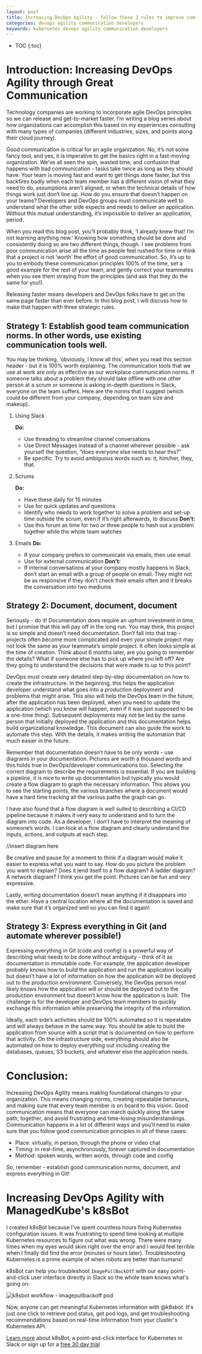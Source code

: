 ```yaml
---
layout: post
title: Increasing DevOps Agility - follow these 3 rules to improve communication between DevOps and Developers
categories: devops agility communication developers
keywords: kubernetes devops agility communication developers
---
```


* TOC
{:toc}

# Introduction: Increasing DevOps Agility through Great Communication

Technology companies are working to incorporate agile DevOps principles so we can release and get-to-market faster. I’m writing a blog series about how organizations can accomplish this based on my experiences consulting with many types of companies (different industries, sizes, and points along their cloud journey). 

Good communication is critical for an agile organization. No, it’s not some fancy tool, and yes, it is imperative to get the basics right in a fast-moving organization. We’ve all seen the spin, wasted time, and confusion that happens with bad communication - tasks take twice as long as they should have. Your team is moving fast and want to get things done faster, but this backfires badly when each team member has a different vision of what they need to do, assumptions aren’t aligned, or when the technical details of how things work just don’t line up. How do you ensure that doesn’t happen on your teams? Developers and DevOps groups must communicate well to understand what the other side expects and needs to deliver an application. Without this mutual understanding, it’s impossible to deliver an application, period. 

When you read this blog post, you’ll probably think, ‘I already knew that! I’m not learning anything new.’ Knowing how something should be done and consistently doing so are two different things, though. I see problems from poor communication arise all the time as people feel rushed for time or think that a project is not ‘worth’ the effort of good communication. So, it’s up to you to embody these communication principles 100% of the time, set a good example for the rest of your team, and gently correct your teammates when you see them straying from the principles (and ask that they do the same for you!).

Releasing faster means developers and DevOps folks have to get on the same page faster than ever before. In this blog post, I will discuss how to make that happen with three strategic rules.

## Strategy 1: Establish good team communication norms. In other words, use existing communication tools well.
You may be thinking, ‘obviously, I know all this’, when you read this section header - but it is 100% worth explaining. The communication tools that we use at work are only as effective as our workplace communication norms. If someone talks about a problem they should take offline with one other person at a scrum or someone is asking in-depth questions in Slack, everyone on the team suffers. Here are the norms that I suggest (which could be different from your company, depending on team size and makeup). 

1. Using Slack
   
   **Do:**
   * Use threading to streamline channel conversations
   * Use Direct Messages instead of a channel wherever possible - ask yourself the question, “does everyone else needs to hear this?”
   * Be specific.  Try to avoid ambiguous words such as: it, him/her, they, that.

2. Scrums

   **Do:** 	
   * Have these daily for 15 minutes
   * Use for quick updates and questions
   * Identify who needs to work together to solve a problem and set-up time outside the scrum, even if it’s right afterwards, to discuss
   **Don’t:**
   * Use this forum as time for two or three people to hash out a problem together while the whole team watches

3. Emails
   **Do:**
   * If your company prefers to communicate via emails, then use email
   * Use for external communication
   **Don’t:**
   * If internal conversations at your company mostly happens in Slack, don’t start an email with a group of people on email.  They might not be as responsive if they don’t check their emails often and it breaks the conversation into two mediums

## Strategy 2: Document, document, document

Seriously - do it! Documentation does require an upfront investment in time, but I promise that this will pay off in the long run. You may think, this project is so simple and doesn’t need documentation. Don’t fall into that trap - projects often become more complicated and even your simple project may not look the same as your teammate’s simple project.  It often looks simple at the time of creation.  Think about 6 months later, are you going to remember the details?  What if someone else has to pick up where you left off?  Are they going to understand the decisions that were made to up to this point?

DevOps must create very detailed step-by-step documentation on how to create the infrastructure. In the beginning, this helps the application developer understand what goes into a production deployment and problems that might arise.  This also will help the DevOps team in the future, after the application has been deployed, when you need to update the application (which you know will happen, even if it was just supposed to be a one-time thing).  Subsequent deployments may not be led by the same person that initially deployed the application and this documentation helps build organizational knowledge.  This document can also guide the work to automate this step.  With the details, it makes writing the automation that much easier in the future.

Remember that documentation doesn’t have to be only words - use diagrams in your documentation. Pictures are worth a thousand words and this holds true in DevOps/developer communications too.  Selecting the correct diagram to describe the requirements is essential.  If you are building a pipeline, it is nice to write up documentation but typically you would create a flow diagram to graph the necessary information. This allows you to see the starting points, the various branches where a document would have a hard time tracking all the various paths the graph can go.

I have also found that a flow diagram is well suited to describing a CI/CD pipeline because it makes it very easy to understand and to turn the diagram into code.  As a developer, I don’t have to interpret the meaning of someone’s words.  I can look at a flow diagram and clearly understand the inputs, actions, and outputs at each step.

//insert diagram here

Be creative and pause for a moment to think if a diagram would make it easier to express what you want to say.  How do you picture the problem you want to explain?  Does it lend itself to a flow diagram?  A ladder diagram?  A network diagram?  I think you get the point.  Pictures can be fun and very expressive.

Lastly, writing documentation doesn’t mean anything if it disappears into the ether. Have a central location where all the documentation is saved and make sure that it’s organized well so you can find it again!

## Strategy 3: Express everything in Git (and automate wherever possible!)
Expressing everything in Git (code and config) is a powerful way of describing what needs to be done without ambiguity - think of it as documentation in immutable code.  For example, the application developer probably knows how to build the application and run the application locally but doesn’t have a lot of information on how the application will be deployed out to the production environment.  Conversely, the DevOps person most likely knows how the application will or should be deployed out to the production environment but doesn’t know how the application is built.  The challenge is for the developer and DevOps team members to quickly exchange this information while preserving the integrity of the information.

Ideally, each side’s activities should be 100% automated so it is repeatable and will always behave in the same way.  You should be able to build the application from source with a script that is documented on how to perform that activity.  On the infrastructure side, everything should also be automated on how to deploy everything out including creating the databases, queues, S3 buckets, and whatever else the application needs.  

# Conclusion: 

Increasing DevOps Agility means making foundational changes to your organization. This means changing norms, creating repeatable behaviors, and making sure that every team member is on board to this vision. Good communication means that everyone can march quickly along the same path, together, and avoid frustrating and time-losing misunderstandings. Communication happens in a lot of different ways and you’ll need to make sure that you follow good communication principles in all of these cases:
   * Place: virtually, in person, through the phone or video chat
   * Timing: in real-time, asynchronously, forever captured in documentation
   * Method: spoken words, written words, through code and config

So, remember - establish good communication norms, document, and express everything in Git!

# Increasing DevOps Agility with ManagedKube's k8sBot

I created k8sBot because I've spent countless hours fixing Kubernetes configuration issues. It was frustrating to spend time looking at multiple Kubernetes resources to figure out what was wrong. There were many times when my eyes would skim right over the error and I would feel terrible when I finally did find the error (minutes or hours later). Troubleshooting Kubernetes is a prime example of when robots are better than humans!

k8sBot can help you troubleshoot `ImagePullBackOff` with our easy point-and-click user interface directly in Slack so the whole team knows what's going on:

![k8sbot workflow - imagepullbackoff pod](/assets/blog/images/ImagePullBackOff.gif)

Now, anyone can get meaningful Kubernetes information with @k8sbot. It's just one click to retrieve pod status, get pod logs, and get troubleshooting recommendations based on real-time information from your cluster's Kubernetes API. 

<A HREF="https://managedkube.com">Learn more</a> about k8sBot, a point-and-click interface for Kubernetes in Slack or sign up for a <A HREF="https://managedkube.com/free-k8sbot-trial-signup">free 30 day trial</a>

